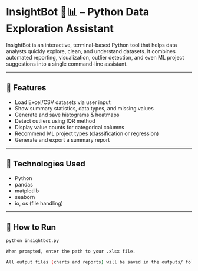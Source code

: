 # InsightBot 🤖📊 – Python Data Exploration Assistant

InsightBot is an interactive, terminal-based Python tool that helps data analysts quickly explore, clean, and understand datasets. It combines automated reporting, visualization, outlier detection, and even ML project suggestions into a single command-line assistant.

---

## 🚀 Features

- Load Excel/CSV datasets via user input
- Show summary statistics, data types, and missing values
- Generate and save histograms & heatmaps
- Detect outliers using IQR method
- Display value counts for categorical columns
- Recommend ML project types (classification or regression)
- Generate and export a summary report

---

## 🧰 Technologies Used

- Python
- pandas
- matplotlib
- seaborn
- io, os (file handling)

---

## 📁 How to Run

```bash
python insightbot.py

When prompted, enter the path to your .xlsx file.

All output files (charts and reports) will be saved in the outputs/ folder